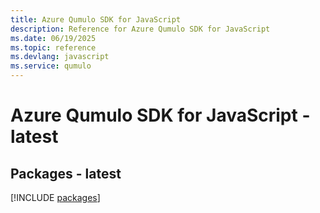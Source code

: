 ```yaml
---
title: Azure Qumulo SDK for JavaScript
description: Reference for Azure Qumulo SDK for JavaScript
ms.date: 06/19/2025
ms.topic: reference
ms.devlang: javascript
ms.service: qumulo
---
```

# Azure Qumulo SDK for JavaScript - latest
## Packages - latest
[!INCLUDE [packages](qumulo-index.md)]